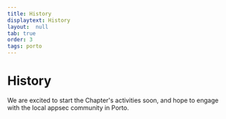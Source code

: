 ```yaml
---
title: History
displaytext: History
layout:  null
tab: true
order: 3
tags: porto
---
```


# History

We are excited to start the Chapter's activities soon, and hope to engage with the local appsec community in Porto.

